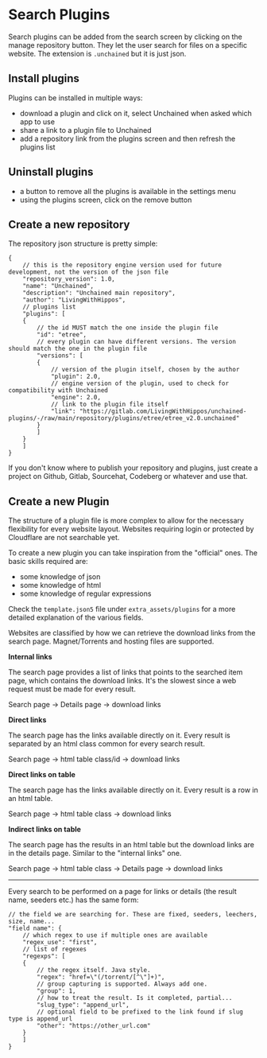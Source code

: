 # Search Plugins

Search plugins can be added from the search screen by clicking on the manage repository button. They let the user search for files on a specific website. The extension is `.unchained` but it is just json.

## Install plugins

Plugins can be installed in multiple ways:

- download a plugin and click on it, select Unchained when asked which app to use
- share a link to a plugin file to Unchained
- add a repository link from the plugins screen and then refresh the plugins list

## Uninstall plugins

- a button to remove all the plugins is available in the settings menu
- using the plugins screen, click on the remove button

## Create a new repository
The repository json structure is pretty simple:

```json5
{
    // this is the repository engine version used for future development, not the version of the json file
    "repository_version": 1.0,
    "name": "Unchained",
    "description": "Unchained main repository",
    "author": "LivingWithHippos",
    // plugins list
    "plugins": [
    {
        // the id MUST match the one inside the plugin file
        "id": "etree",
        // every plugin can have different versions. The version should match the one in the plugin file
        "versions": [
        {
            // version of the plugin itself, chosen by the author
            "plugin": 2.0,
            // engine version of the plugin, used to check for compatibility with Unchained
            "engine": 2.0,
            // link to the plugin file itself
            "link": "https://gitlab.com/LivingWithHippos/unchained-plugins/-/raw/main/repository/plugins/etree/etree_v2.0.unchained"
        }
        ]
    }
    ]
}
```

If you don't know where to publish your repository and plugins, just create a project on Github, Gitlab, Sourcehat, Codeberg or whatever and use that.

## Create a new Plugin

The structure of a plugin file is more complex to allow for the necessary flexibility for every website layout. Websites requiring login or protected by Cloudflare are not searchable yet.

To create a new plugin you can take inspiration from the "official" ones. The basic skills required are:

- some knowledge of json
- some knowledge of html
- some knowledge of regular expressions

Check the `template.json5` file under `extra_assets/plugins` for a more detailed explanation of the various fields.

Websites are classified by how we can retrieve the download links from the search page. Magnet/Torrents and hosting files are supported.

**Internal links**

The search page provides a list of links that points to the searched item page, which contains the download links. It's the slowest since a web request must be made for every result.

Search page -> Details page -> download links

**Direct links**

The search page has the links available directly on it. Every result is separated by an html class common for every search result.

Search page -> html table class/id -> download links

**Direct links on table**

The search page has the links available directly on it. Every result is a row in an html table.

Search page -> html table class -> download links

**Indirect links on table**

The search page has the results in an html table but the download links are in the details page. Similar to the "internal links" one.

Search page -> html table class -> Details page -> download links

___

Every search to be performed on a page for links or details (the result name, seeders etc.) has the same form:

```json5
// the field we are searching for. These are fixed, seeders, leechers, size, name...
"field name": {
    // which regex to use if multiple ones are available
    "regex_use": "first",
    // list of regexes
    "regexps": [
    {
        // the regex itself. Java style.
        "regex": "href=\"(/torrent/[^\"]+)",
        // group capturing is supported. Always add one.
        "group": 1,
        // how to treat the result. Is it completed, partial...
        "slug_type": "append_url",
        // optional field to be prefixed to the link found if slug type is append_url
        "other": "https://other_url.com"
    }
    ]
}
```
